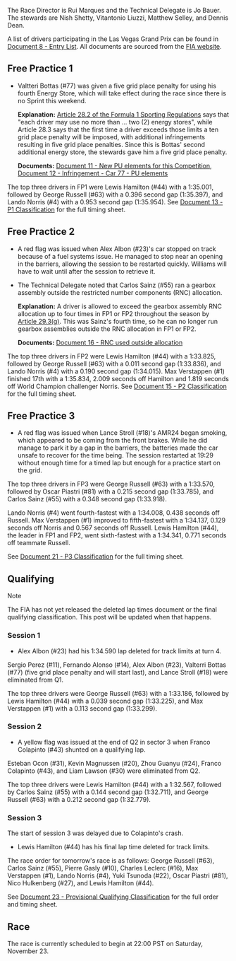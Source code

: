 The Race Director is Rui Marques and the Technical Delegate is Jo Bauer. The stewards are Nish Shetty,
Vitantonio Liuzzi, Matthew Selley, and Dennis Dean.

A list of drivers participating in the Las Vegas Grand Prix can be found in [Document 8 - Entry List](https://www.fia.com/sites/default/files/decision-document/2024%20Las%20Vegas%20Grand%20Prix%20-%20Entry%20List.pdf#page=2).
All documents are sourced from the [FIA website](https://www.fia.com/documents/championships/fia-formula-one-world-championship-14/season/season-2024-2043).

## Free Practice 1

- Valtteri Bottas (#77) was given a five grid place penalty for using his fourth Energy Store, which
  will take effect during the race since there is no Sprint this weekend.

  **Explanation:** [Article 28.2 of the Formula 1 Sporting Regulations](https://www.fia.com/sites/default/files/fia_2024_formula_1_sporting_regulations_-_issue_7_-_2024-07-31.pdf#page=29)
  says that "each driver may use no more than ... two (2) energy stores", while Article 28.3 says
  that the first time a driver exceeds those limits a ten grid place penalty will be imposed, with
  additional infringements resulting in five grid place penalties. Since this is Bottas' second
  additional energy store, the stewards gave him a five grid place penalty.

  **Documents:** [Document 11 - New PU elements for this Competition](https://www.fia.com/sites/default/files/decision-document/2024%20Las%20Vegas%20Grand%20Prix%20-%20New%20PU%20elements%20for%20this%20Competition.pdf#page=2),
  [Document 12 - Infringement - Car 77 - PU elements](https://www.fia.com/sites/default/files/decision-document/2024%20Las%20Vegas%20Grand%20Prix%20-%20Infringement%20-%20Car%2077%20-%20PU%20elements.pdf)

The top three drivers in FP1 were Lewis Hamilton (#44) with a 1:35.001, followed by George Russell
(#63) with a 0.396 second gap (1:35.397), and Lando Norris (#4) with a 0.953 second gap (1:35.954).
See [Document 13 - P1 Classification](https://www.fia.com/sites/default/files/decision-document/2024%20Las%20Vegas%20Grand%20Prix%20-%20P1%20Classification.pdf#page=2)
for the full timing sheet.

## Free Practice 2

- A red flag was issued when Alex Albon (#23)'s car stopped on track because of a fuel
  systems issue. He managed to stop near an opening in the barriers, allowing the session to be
  restarted quickly. Williams will have to wait until after the session to retrieve it.

- The Technical Delegate noted that Carlos Sainz (#55) ran a gearbox assembly outside the restricted
  number components (RNC) allocation.

  **Explanation:** A driver is allowed to exceed the gearbox assembly RNC allocation up to four times
  in FP1 or FP2 throughout the season by [Article 29.3(g)](https://www.fia.com/sites/default/files/fia_2024_formula_1_sporting_regulations_-_issue_7_-_2024-07-31.pdf#page=32).
  This was Sainz's fourth time, so he can no longer run gearbox assemblies outside the RNC allocation
  in FP1 or FP2.

  **Documents:** [Document 16 - RNC used outside allocation](https://www.fia.com/sites/default/files/decision-document/2024%20Las%20Vegas%20Grand%20Prix%20-%20RNC%20used%20outside%20allocation.pdf)

The top three drivers in FP2 were Lewis Hamilton (#44) with a 1:33.825, followed by George Russell
(#63) with a 0.011 second gap (1:33.836), and Lando Norris (#4) with a 0.190 second gap (1:34.015).
Max Verstappen (#1) finished 17th with a 1:35.834, 2.009 seconds off Hamilton and 1.819 seconds off
World Champion challenger Norris. See [Document 15 - P2 Classification](https://www.fia.com/sites/default/files/decision-document/2024%20Las%20Vegas%20Grand%20Prix%20-%20P2%20Classification.pdf#page=2)
for the full timing sheet.

## Free Practice 3

- A red flag was issued when Lance Stroll (#18)'s AMR24 began smoking, which appeared to be coming
  from the front brakes. While he did manage to park it by a gap in the barriers, the batteries made
  the car unsafe to recover for the time being. The session restarted at 19:29 without enough time
  for a timed lap but enough for a practice start on the grid.

The top three drivers in FP3 were George Russell (#63) with a 1:33.570, followed by Oscar Piastri
(#81) with a 0.215 second gap (1:33.785), and Carlos Sainz (#55) with a 0.348 second gap (1:33.918).

Lando Norris (#4) went fourth-fastest with a 1:34.008, 0.438 seconds off Russell. Max Verstappen (#1)
improved to fifth-fastest with a 1:34.137, 0.129 seconds off Norris and 0.567 seconds off Russell.
Lewis Hamilton (#44), the leader in FP1 and FP2, went sixth-fastest with a 1:34.341, 0.771 seconds
off teammate Russell.

See [Document 21 - P3 Classification](https://www.fia.com/sites/default/files/decision-document/2024%20Las%20Vegas%20Grand%20Prix%20-%20P3%20Classification.pdf#page=2)
for the full timing sheet.

## Qualifying

> [!NOTE]
> The FIA has not yet released the deleted lap times document or the final qualifying classification.
> This post will be updated when that happens.

### Session 1

- Alex Albon (#23) had his 1:34.590 lap deleted for track limits at turn 4.

Sergio Perez (#11), Fernando Alonso (#14), Alex Albon (#23), Valterri Bottas (#77) (five grid place
penalty and will start last), and Lance Stroll (#18) were eliminated from Q1.

The top three drivers were George Russell (#63) with a 1:33.186, followed by Lewis Hamilton (#44)
with a 0.039 second gap (1:33.225), and Max Verstappen (#1) with a 0.113 second gap (1:33.299).

### Session 2

- A yellow flag was issued at the end of Q2 in sector 3 when Franco Colapinto (#43) shunted on a
  qualifying lap.

Esteban Ocon (#31), Kevin Magnussen (#20), Zhou Guanyu (#24), Franco Colapinto (#43), and Liam Lawson
(#30) were eliminated from Q2.

The top three drivers were Lewis Hamilton (#44) with a 1:32.567, followed by Carlos Sainz (#55) with
a 0.144 second gap (1:32.711), and George Russell (#63) with a 0.212 second gap (1:32.779).

### Session 3

The start of session 3 was delayed due to Colapinto's crash.

- Lewis Hamilton (#44) has his final lap time deleted for track limits.

The race order for tomorrow's race is as follows: George Russell (#63), Carlos Sainz (#55), Pierre
Gasly (#10), Charles Leclerc (#16), Max Verstappen (#1), Lando Norris (#4), Yuki Tsunoda (#22), Oscar
Piastri (#81), Nico Hulkenberg (#27), and Lewis Hamilton (#44).

See [Document 23 - Provisional Qualifying Classification](https://www.fia.com/sites/default/files/decision-document/2024%20Las%20Vegas%20Grand%20Prix%20-%20Provisional%20Qualifying%20Classification.pdf#page=2)
for the full order and timing sheet.

## Race

The race is currently scheduled to begin at 22:00 PST on Saturday, November 23.
